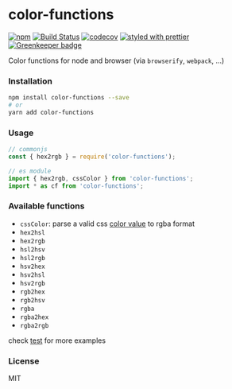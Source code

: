 # color-functions

[![npm](https://img.shields.io/npm/v/color-functions.svg)](https://www.npmjs.com/package/color-functions)
[![Build Status](https://travis-ci.org/wangzuo/color-functions.svg?branch=master)](https://travis-ci.org/wangzuo/color-functions)
[![codecov](https://codecov.io/gh/wangzuo/color-functions/branch/master/graph/badge.svg)](https://codecov.io/gh/wangzuo/color-functions)
[![styled with prettier](https://img.shields.io/badge/styled_with-prettier-ff69b4.svg)](https://github.com/prettier/prettier)
[![Greenkeeper badge](https://badges.greenkeeper.io/wangzuo/color-functions.svg)](https://greenkeeper.io/)

Color functions for node and browser (via `browserify`, `webpack`, ...)

### Installation

```sh
npm install color-functions --save
# or
yarn add color-functions
```

### Usage

```javascript
// commonjs
const { hex2rgb } = require('color-functions');

// es module
import { hex2rgb, cssColor } from 'color-functions';
import * as cf from 'color-functions';
```

### Available functions

- `cssColor`: parse a valid css [color value](https://developer.mozilla.org/en/docs/Web/CSS/color_value) to rgba format
- `hex2hsl`
- `hex2rgb`
- `hsl2hsv`
- `hsl2rgb`
- `hsv2hex`
- `hsv2hsl`
- `hsv2rgb`
- `rgb2hex`
- `rgb2hsv`
- `rgba`
- `rgba2hex`
- `rgba2rgb`

check [test](https://github.com/wangzuo/color-functions/blob/master/src/__tests__/index.js) for more examples

### License

MIT
